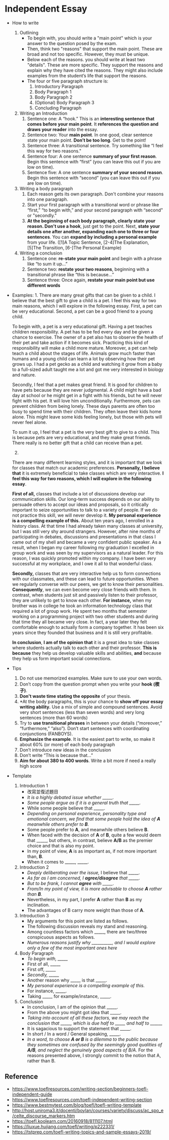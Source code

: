 # Independent Essay
* How to write
	1. Outlining
		* To begin with, you should write a "main point" which is your answer to the question posed by the exam.
		* Then, think two "reasons" that support the main point. These are broad and not too specific. However, they must be unique.
		* Below each of the reasons. you should write at least two "details". These are more specific. They support the reasons and explain why they have cited the reasons.  They might also include examples from the student’s life that support the reasons.
		* The four or five paragraph structure is:
			1. Introductory Paragraph
			2. Body Paragraph 1
			3. Body Paragraph 2
			4. (Optional) Body Paragraph 3
			5. Concluding Paragraph
	2. Writing an Introduction
		1. Sentence one: A “hook.” This is an **interesting sentence that comes before your main point**. It **references the question and draws your reader** into the essay.
		1. Sentence two: Your **main point**. In one good, clear sentence state your main point. **Don’t be too long**.  Get to the point!
		1. Sentence three: A transitional sentence. Try something like “I feel this way for two reasons."
		1. Sentence four:  A one sentence **summary of your first reason**. Begin this sentence with “first” (you can leave this out if you are low on time).
		1. Sentence five:  A one sentence **summary of your second reason**. Begin this sentence with “second” (you can leave this out if you are low on time).
	3. Writing a body paragraph
		1. Each reason gets its own paragraph. Don't combine your reasons into one paragraph.
		1. Start your first paragraph with a transitional word or phrase like “first,” “to begin with,” and your second paragraph with “second" or "secondly."
		1. **At the beginning of each body paragraph, clearly state your reason. Don't use a hook**, just get to the point. Next, **state your details one after another, expanding each one to three or four sentences**.  You can **expand by including a personal example** from your life. ([1]A Topic Sentence, [2-4]The Explanation, [5]The Transition, [6-]The Personal Example)
	4. Writing a conclusion
		1. Sentence one: **re-state your main point** and begin with a phrase like “to sum it up…”
		1. Sentence two: **restate your two reasons**, beginning with a transitional phrase like “this is because…”
		1. Sentence three: Once again, **restate your main point but use different words**
		
* Examples:
	1. 
	There are many great gifts that can be given to a child. I believe that the best gift to give a child is a pet.  I feel this way for two main reasons, which I will explore in the following essay.  First, a pet can be very educational.  Second, a pet can be a good friend to a young child. 

	To begin with, a pet is a very educational gift.  Having a pet teaches children responsibility.  A pet has to be fed every day and be given a chance to exercise.  The owner of a pet also has to observe the health of their pet and take action if it becomes sick.  Practicing this kind of responsibility will make a child more mature.  Moreover, a pet can help teach a child about the stages of life.  Animals grow much faster than humans and a young child can learn a lot by observing how their pet grows up.  I had a pet gecko as a child and watching it grow from a baby to a full-sized adult taught me a lot and got me very interested in biology and nature.

	Secondly, I feel that a pet makes great friend.   It is good for children to have pets because they are never judgmental.  A child might have a bad day at school or he might get in a fight with his friends, but he will never fight with his pet.  It will love him unconditionally.  Furthermore, pets can prevent children from being lonely.  These days parents are often too busy to spend time with their children.  They often leave their kids home alone.  This might leave some kids feeling lonely, but those with pets will never feel alone.

	To sum it up, I feel that a pet is the very best gift to give to a child. This is because pets are very educational, and they make great friends. There really is no better gift that a child can receive than a pet.

	2. 
	There are many different learning styles, and it is important that we look for classes that match our academic preferences. **Personally, I believe that** it is extremely beneficial to take classes which are very interactive. **I feel this way for two reasons, which I will explore in the following essay**.

	**First of all,** classes that include a lot of discussions develop our communication skills. Our long-term success depends on our ability to persuade others to accept our ideas and proposals, so it critically important to seize opportunities to talk to a variety of people. If we do not practice this skill, we will never develop it. **My personal experience is a compelling example of this.** About ten years ago, I enrolled in a history class. At that time I had already taken many classes at university, but I was still very shy around strangers. However, after nine months of participating in debates, discussions and presentations in that class I came out of my shell and became a very confident public speaker. As a result, when I began my career following my graduation I excelled in group work and was seen by my supervisors as a natural leader. For this reason, I was quickly promoted within my company. I have been very successful at my workplace, and I owe it all to that wonderful class.

	**Secondly,** classes that are very interactive help us to form connections with our classmates, and these can lead to future opportunities.  When we regularly converse with our peers, we get to know their personalities. **Consequently**, we can even become very close friends with them. In contrast, when students just sit and passively listen to their professor, they are unlikely to get to know each other. **For instance,** when my brother was in college he took an information technology class that required a lot of group work. He spent two months that semester working on a programming project with two other students and during that time they all became very close. In fact, a year later they felt comfortable enough to actually form a company together. It has been six years since they founded that business and it is still very profitable.

	**In conclusion**, **I am of the opinion that** it is a great idea to take classes where students actually talk to each other and their professor. **This is because** they help us develop valuable skills and abilities, **and** because they help us form important social connections.

* Tips
	1. Do not use memorized examples. Make sure to use your own words.
	1. Don’t copy from the question prompt when you write your **hook (楔子)**.
	1. **Don't waste time stating the opposite** of your thesis.
	1. *At the body paragraphs, this is your chance to **show off your essay writing ability.** Use a mix of simple and compound sentences. Avoid very short sentences (less than seven words) and very long sentences (more than 60 words)
	1. Try to **use transitional phrases** in between your details (“moreover,” “furthermore,” “also”). Don’t start sentences with coordinating conjunctions (FANBOYS).
	1. **Emphasize the example**. It is the easiest part to write, so make it about 60% (or more) of each body paragraph
	1. Don’t introduce new ideas in the conclusion
	1. Don’t write “This is because that…”
	1. **Aim for about 380 to 400 words**. Write a bit more if need a really high score

* Template
	1. Introduction 1
		* 改寫並復述題目
		* *It is a highly debated issue whether _____.*
		* *Some people argue as if it is a general truth that _____.*
		* While some people believe that _____.
		* *Depending on personal experience, personality type and emotional concern, we find that some people hold the idea of **A** meanwhile others prefer to **B**.*
		* Some people prefer to **A**, and meanwhile others believe **B**. 
		* When faced with the decision of **A** of **B**, quite a few would deem that _____, but others, in contrast, believe **A/B** as the premier choice and that is also my point.
		* In my point of view, **A** is as important as, if not more important than, **B**. 
		* When it comes to _____, _____.
	1. Introduction 2
		* *Deeply deliberating over the issue,* I believe that _____.
		* *As far as I am concerned, I **agree/disagree** that _____.*
		* *But to be frank, I cannot **agree** with _____.*
		* *From/In my point of view, it is more advisable to choose **A** rather than **B**.*
		* Nevertheless, in my part, I prefer **A** rather than **B** as my inclination.
		* The advantages of B carry more weight than those of **A**.
	1. Introduction 3
		* My arguments for this point are listed as follows.
		* The following discussion reveals my stand and reasoning.
		* Among countless factors which _____, there are two/three conspicuous aspects as follows.
		* *Numerous reasons justify why __________, and I would explore only a few of the most important ones here*
	2. Body Paragraph
		* *To begin with, _____*
		* First of all, _____
		* First off, _____
		* *Secondly, _____*
		* Another reason why _____ is that _____.
		* *My personal experience is a compelling example of this.*
		* For instance, _____.
		* Taking _____ for example/instance, _____.
	3. Conclusion
		* In conclusion, I am of the opinion that _____.
		* From the above you might got idea that _____.
		* *Taking into account of all these factors, we may reach the conclusion that _____, which is due half to _____ and half to ______*
		* It is sagacious to support the statement that _____.
		* In short / In a word / General speaking, _____. 
		* *In a word, to choose **A or B** is a dilemma to the public because they sometimes are confused by the seemingly good qualities of **A/B**, and neglect the genuinely good aspects of B/A.* For the reasons presented above, I strongly commit to the notion that A, rather than B.

## Reference
* https://www.toeflresources.com/writing-section/beginners-toefl-independent-guide
* https://www.toeflresources.com/toefl-independent-writing-section
* https://www.bestmytest.com/blog/toefl/toefl-writing-template
* http://host.uniroma3.it/docenti/boylan/courses/variety/discuss/ac_spo_e/celte_discourse_markers.htm
* https://toefl.koolearn.com/20160918/811107.html
* https://liuxue.hujiang.com/toefl/writing/p222331/
* https://tstprep.com/toefl-writing-topics-and-sample-essays-2019/